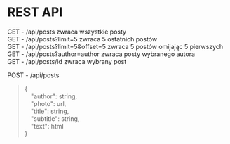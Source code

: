 # REST API

GET - /api/posts zwraca wszystkie posty\
GET - /api/posts?limit=5 zwraca 5 ostatnich postów \
GET - /api/posts?limit=5&offset=5 zwraca 5 postów omijając 5 pierwszych \
GET - /api/posts?author=author zwraca posty wybranego autora\
GET - /api/posts/id zwraca wybrany post

POST - /api/posts
>{\
&emsp;"author": string,\
&emsp;"photo": url,\
&emsp;"title": string,\
&emsp;"subtitle": string,\
&emsp;"text": html\
}